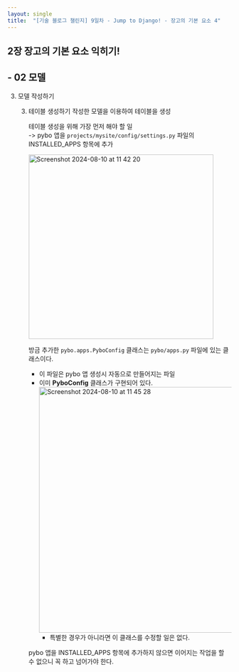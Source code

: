 ```yaml
---
layout: single
title:  "[기술 블로그 챌린지] 9일차 - Jump to Django! - 장고의 기본 요소 4"
---
```


## 2장 장고의 기본 요소 익히기!
## - 02 모델

3. 모델 작성하기
   
   3. 테이블 생성하기
      작성한 모델을 이용하여 테이블을 생성

      테이블 생성을 위해 가장 먼저 해야 할 일<br>
      -> pybo 앱을 `projects/mysite/config/settings.py` 파일의 INSTALLED_APPS 항목에 추가

      <img width="415" alt="Screenshot 2024-08-10 at 11 42 20" src="https://github.com/user-attachments/assets/83fd719c-f5c7-48e1-8ec5-5ce05ef23ec5">

      방금 추가한 `pybo.apps.PyboConfig` 클래스는 `pybo/apps.py` 파일에 있는 클래스이다.
      - 이 파일은 pybo 앱 생성시 자동으로 만들어지는 파일
      - 이미 **PyboConfig** 클래스가 구현되어 있다.
        <img width="553" alt="Screenshot 2024-08-10 at 11 45 28" src="https://github.com/user-attachments/assets/e0acbbbc-2489-45d7-a55f-ca688dea328f">
        - 특별한 경우가 아니라면 이 클래스를 수정할 일은 없다.

      pybo 앱을 INSTALLED_APPS 항목에 추가하지 않으면 이어지는 작업을 할 수 없으니 꼭 하고 넘어가야 한다.
